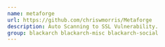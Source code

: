 ```yaml
---
name: metaforge
url: https://github.com/chriswmorris/Metaforge
description: Auto Scanning to SSL Vulnerability.
group: blackarch blackarch-misc blackarch-social
---
```

